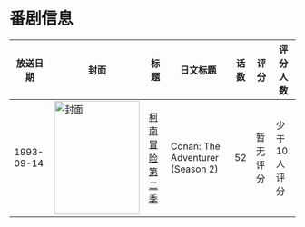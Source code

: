 # 番剧信息

|放送日期|封面|标题|日文标题|话数|评分|评分人数|
|---|---|---|---|---|---|---|
|1993-09-14|<img src="https://lain.bgm.tv/pic/cover/c/ea/86/286600_aSbar.jpg" alt="封面" style="width:150px;height:200px;object-fit:cover;">|[柯南冒险 第二季](https://bangumi.tv/subject/286600)|Conan: The Adventurer (Season 2)|52|暂无评分|少于10人评分|
